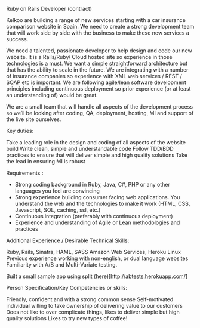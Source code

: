 Ruby on Rails Developer (contract)

Kelkoo are building a range of new services starting with a car insurance comparison website in Spain.
We need to create a strong development team that will work side by side with the business to make
these new services a success.

We need a talented, passionate developer to help design and code our new website. It is a Rails/Ruby/
Cloud hosted site so experience in those technologies is a must. We want a simple straightforward
architecture but that has the ability to scale in the future. We are integrating with a number of
insurance companies so experience with XML web services / REST / SOAP etc is important. We
are following agile/lean software development principles including continuous deployment so prior
experience (or at least an understanding of) would be great.

We are a small team that will handle all aspects of the development process so we’ll be looking after
coding, QA, deployment, hosting, MI and support of the live site ourselves.

Key duties:

Take a leading role in the design and coding of all aspects of the website build
Write clean, simple and understandable code
Follow TDD/BDD practices to ensure that will deliver simple and high quality solutions
Take the lead in ensuring MI is robust

Requirements :

* Strong coding background in Ruby, Java, C#, PHP or any other languages you feel are convincing
* Strong experience building consumer facing web applications. You understand the web and the
technologies to make it work (HTML, CSS, Javascript, SQL, caching, ssl, etc.)
* Continuous integration (preferably with continuous deployment)
* Experience and understanding of Agile or Lean methodologies and practices

Additional Experience / Desirable Technical Skills:

Ruby, Rails, Sinatra, HAML, SASS
Amazon Web Services, Heroku
Linux
Previous experience working with non-english, or dual language websites
Familiarity with A/B and Multi-Variate testing.

Built a small sample app using split (here)[http://abtests.herokuapp.com/]

Person Specification/Key Competencies or skills:

Friendly, confident and with a strong common sense
Self-motivated individual willing to take ownership of delivering value to our customers
Does not like to over complicate things, likes to deliver simple but high quality solutions
Likes to try new types of coffee!